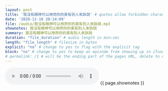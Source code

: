 ```yaml
---
layout: post
title: '我沒有眼神可以用而你的美有別人來訴說' # quotes allow forbidden characters like the colon
date: '2020-11-19 20:14:09'
file: /audio/我沒有眼神可以用而你的美有別人來訴說.mp3
shownotes: 我沒有眼神可以用而你的美有別人來訴說
summary: 我沒有眼神可以用而你的美有別人來訴說
duration: "file_duration" # audio length in min:sec
length: "file_length" # filesize in bytes
explicit: "no" # change to yes to flag with the explicit tag
block: "no" # change to yes to keep an episode from showing up in iTunes
# permalink: /1 # will be the ending part of the pages URL, delete to default to the title
---
```


<audio controls>
<source src="{{site.url}}{{site.baseurl}}{{ page.file }}" type="audio/x-mp3">
Your browser does not support the audio element.
</audio>
{{ page.shownotes }}
